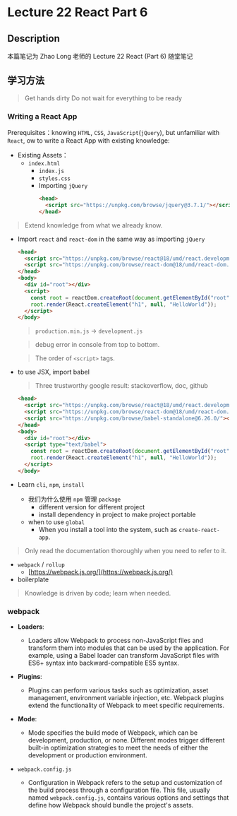 # Lecture 22 React Part 6
## Description
本篇笔记为 Zhao Long 老师的 Lecture 22 React (Part 6) 随堂笔记

## 学习方法
> Get hands dirty
> Do not wait for everything to be ready

### Writing a React App
Prerequisites：knowing `HTML`, `CSS`, `JavaScript`(`jQuery`), but unfamiliar with `React`, ow to write a React App with existing knowledge:
- Existing Assets：
  - `index.html`
    - `index.js`
    - `styles.css`
    - Importing `jQuery`
      ```html
      <head>
        <script src="https://unpkg.com/browse/jquery@3.7.1/"></script>
      </head>
      ```
> Extend knowledge from what we already know.
- Import `react` and `react-dom` in the same way as importing `jQuery`
  ```html
  <head>
    <script src="https://unpkg.com/browse/react@18/umd/react.development.js"></script>
    <script src="https://unpkg.com/browse/react-dom@18/umd/react-dom.development.js"></script>
  </head>
  <body>
    <div id="root"></div>
    <script>
      const root = reactDom.createRoot(document.getElementById("root"));
      root.render(React.createElement("h1", null, "HelloWorld"));
    </script>
  </body>
  ```

  > `production.min.js` -> `development.js`

  > debug error in console from top to bottom.
  
  > The order of `<script>` tags.
- to use JSX, import babel
  > Three trustworthy google result: stackoverflow, doc, github
  ```html
  <head>
    <script src="https://unpkg.com/browse/react@18/umd/react.development.js"></script>
    <script src="https://unpkg.com/browse/react-dom@18/umd/react-dom.development.js"></script>
    <script src="https://unpkg.com/browse/babel-standalone@6.26.0/"></script>
  </head>
  <body>
    <div id="root"></div>
    <script type="text/babel">
      const root = reactDom.createRoot(document.getElementById("root"));
      root.render(React.createElement("h1", null, "HelloWorld"));
    </script>
  </body>
  ```
- Learn `cli`, `npm`, `install`
  - 我们为什么使用 `npm` 管理 `package`
    - different version for different project
    - install dependency in project to make project portable
  - when to use `global`
    - When you install a tool into the system, such as `create-react-app`.
> Only read the documentation thoroughly when you need to refer to it.
- `webpack` / `rollup`
  - [https://webpack.js.org/](https://webpack.js.org/)
- boilerplate
> Knowledge is driven by code; learn when needed.
### webpack
- **Loaders**:
  - Loaders allow Webpack to process non-JavaScript files and transform them into modules that can be used by the application. For example, using a Babel loader can transform JavaScript files with ES6+ syntax into backward-compatible ES5 syntax.

- **Plugins**:
  - Plugins can perform various tasks such as optimization, asset management, environment variable injection, etc. Webpack plugins extend the functionality of Webpack to meet specific requirements.

- **Mode**:
  - Mode specifies the build mode of Webpack, which can be development, production, or none. Different modes trigger different built-in optimization strategies to meet the needs of either the development or production environment.

- `webpack.config.js`
  -   Configuration in Webpack refers to the setup and customization of the build process through a configuration file. This file, usually named `webpack.config.js`, contains various options and settings that define how Webpack should bundle the project's assets.


